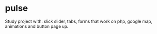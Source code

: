 # pulse
Study project with: slick slider, tabs, forms that work on php, google map, animations and button page up.
